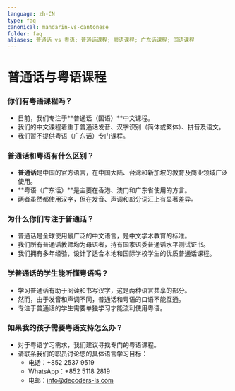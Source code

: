 ```yaml
---
language: zh-CN
type: faq
canonical: mandarin-vs-cantonese
folder: faq
aliases: 普通话 vs 粤语; 普通话课程; 粤语课程; 广东话课程; 国语课程
---
```

# 普通话与粤语课程

### 你们有粤语课程吗？
- 目前，我们专注于**普通话（国语）**中文课程。
- 我们的中文课程着重于普通话发音、汉字识别（简体或繁体）、拼音及语文。
- 我们暂不提供粤语（广东话）专门课程。

### 普通话和粤语有什么区别？
- **普通话**是中国的官方语言，在中国大陆、台湾和新加坡的教育及商业领域广泛使用。
- **粤语（广东话）**是主要在香港、澳门和广东省使用的方言。
- 两者虽然都使用汉字，但在发音、声调和部分词汇上有显著差异。

### 为什么你们专注于普通话？
- 普通话是全球使用最广泛的中文语言，是中文学术教育的标准。
- 我们所有普通话教师均为母语者，持有国家语委普通话水平测试证书。
- 我们拥有多年经验，设计了适合本地和国际学校学生的优质普通话课程。

### 学普通话的学生能听懂粤语吗？
- 学习普通话有助于阅读和书写汉字，这是两种语言共享的部分。
- 然而，由于发音和声调不同，普通话和粤语的口语不能互通。
- 专注于普通话的学生需要单独学习才能流利使用粤语。

### 如果我的孩子需要粤语支持怎么办？
- 对于粤语学习需求，我们建议寻找专门的粤语课程。
- 请联系我们的职员讨论您的具体语言学习目标：
  - 电话：+852 2537 9519
  - WhatsApp：+852 5118 2819
  - 电邮：info@decoders-ls.com
